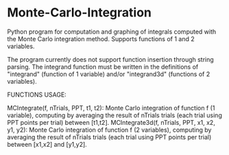 # Monte-Carlo-Integration
Python program for computation and graphing of integrals computed with the Monte Carlo integration method. Supports functions of 1 and 2 variables.

The program currently does not support function insertion through string parsing.
The integrand function must be written in the definitions of "integrand" (function of 1 variable) and/or "integrand3d" (functions of 2 variables).

FUNCTIONS USAGE:

MCIntegrate(f, nTrials, PPT, t1, t2): Monte Carlo integration of function f (1 variable), computing by averaging the result of nTrials trials (each trial using PPT points per trial) between [t1,t2].
MCIntegrate3d(f, nTrials, PPT, x1, x2, y1, y2): Monte Carlo integration of function f (2 variables), computing by averaging the result of nTrials trials (each trial using PPT points per trial) between [x1,x2] and [y1,y2].
